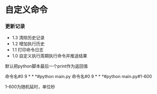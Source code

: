 # 自定义命令

### 更新记录

- 1.3 清除历史记录
- 1.2 增加执行历史
- 1.1 打印命令日志
- 1.0 自定义执行周期执行命令并推送结果


默认把python脚本最后一个print作为返回值

命令名#0 9 * * *#python main.py
命令名#0 9 * * *#python main.py#1-600


1-600为随机延时，单位秒